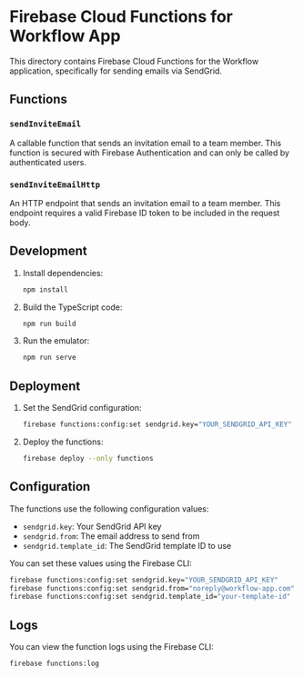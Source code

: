 # Firebase Cloud Functions for Workflow App

This directory contains Firebase Cloud Functions for the Workflow application, specifically for sending emails via SendGrid.

## Functions

### `sendInviteEmail`

A callable function that sends an invitation email to a team member. This function is secured with Firebase Authentication and can only be called by authenticated users.

### `sendInviteEmailHttp`

An HTTP endpoint that sends an invitation email to a team member. This endpoint requires a valid Firebase ID token to be included in the request body.

## Development

1. Install dependencies:
   ```bash
   npm install
   ```

2. Build the TypeScript code:
   ```bash
   npm run build
   ```

3. Run the emulator:
   ```bash
   npm run serve
   ```

## Deployment

1. Set the SendGrid configuration:
   ```bash
   firebase functions:config:set sendgrid.key="YOUR_SENDGRID_API_KEY" sendgrid.from="noreply@workflow-app.com" sendgrid.template_id="your-template-id"
   ```

2. Deploy the functions:
   ```bash
   firebase deploy --only functions
   ```

## Configuration

The functions use the following configuration values:

- `sendgrid.key`: Your SendGrid API key
- `sendgrid.from`: The email address to send from
- `sendgrid.template_id`: The SendGrid template ID to use

You can set these values using the Firebase CLI:

```bash
firebase functions:config:set sendgrid.key="YOUR_SENDGRID_API_KEY"
firebase functions:config:set sendgrid.from="noreply@workflow-app.com"
firebase functions:config:set sendgrid.template_id="your-template-id"
```

## Logs

You can view the function logs using the Firebase CLI:

```bash
firebase functions:log
``` 